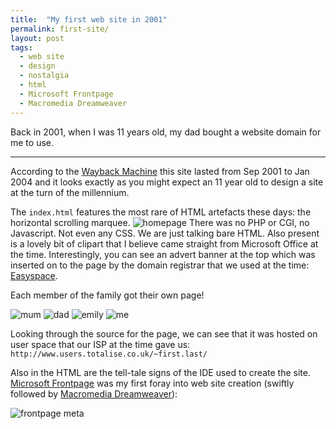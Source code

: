 ```yaml
---
title:  "My first web site in 2001"
permalink: first-site/
layout: post
tags:
  - web site
  - design
  - nostalgia
  - html
  - Microsoft Frontpage
  - Macromedia Dreamweaver
---
```


Back in 2001, when I was 11 years old, my dad bought a website domain for me to use. 

---

According to the [Wayback Machine](https://archive.org/web/) this site lasted from Sep 2001 to Jan 2004 and it looks exactly as you might expect an 11 year old to design a site at the turn of the millennium. 

The `index.html` features the most rare of HTML artefacts these days: the horizontal scrolling marquee.
![homepage](/content/posts/assets/first-site/home.png)
There was no PHP or CGI, no Javascript. Not even any CSS. We are just talking bare HTML. Also present is a lovely bit of clipart that I believe came straight from Microsoft Office at the time. Interestingly, you can see an advert banner at the top which was inserted on to the page by the domain registrar that we used at the time: [Easyspace](https://www.easyspace.com/).

Each member of the family got their own page!

![mum](/content/posts/assets/first-site/mum.png)
![dad](/content/posts/assets/first-site/dad.png)
![emily](/content/posts/assets/first-site/emily.png)
![me](/content/posts/assets/first-site/me.png)

Looking through the source for the page, we can see that it was hosted on user space that our ISP at the time gave us: `http://www.users.totalise.co.uk/~first.last/`

Also in the HTML are the tell-tale signs of the IDE used to create the site. [Microsoft Frontpage](https://en.wikipedia.org/wiki/Microsoft_FrontPage) was my first foray into web site creation (swiftly followed by [Macromedia Dreamweaver](https://en.wikipedia.org/wiki/Adobe_Dreamweaver)):

![frontpage meta](/content/posts/assets/first-site/frontpage.png)